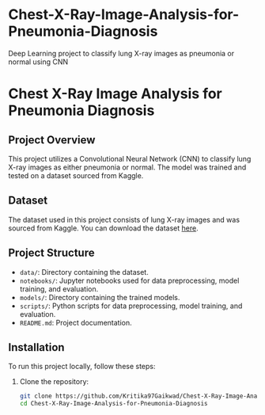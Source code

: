 # Chest-X-Ray-Image-Analysis-for-Pneumonia-Diagnosis
Deep Learning project to classify lung X-ray images as pneumonia or normal using CNN

# Chest X-Ray Image Analysis for Pneumonia Diagnosis

## Project Overview
This project utilizes a Convolutional Neural Network (CNN) to classify lung X-ray images as either pneumonia or normal. The model was trained and tested on a dataset sourced from Kaggle.

## Dataset
The dataset used in this project consists of lung X-ray images and was sourced from Kaggle. You can download the dataset [here](https://www.kaggle.com/datasets/khoongweihao/covid19-xray-dataset-train-test-sets).

## Project Structure
- `data/`: Directory containing the dataset.
- `notebooks/`: Jupyter notebooks used for data preprocessing, model training, and evaluation.
- `models/`: Directory containing the trained models.
- `scripts/`: Python scripts for data preprocessing, model training, and evaluation.
- `README.md`: Project documentation.

## Installation
To run this project locally, follow these steps:

1. Clone the repository:
   ```bash
   git clone https://github.com/Kritika97Gaikwad/Chest-X-Ray-Image-Analysis-for-Pneumonia-Diagnosis.git
   cd Chest-X-Ray-Image-Analysis-for-Pneumonia-Diagnosis
